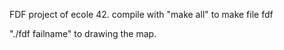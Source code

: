 FDF project of ecole 42.
compile with "make all" to make file fdf

"./fdf failname" to drawing the map.

